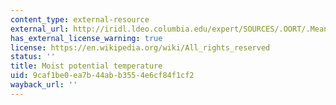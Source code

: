 ```yaml
---
content_type: external-resource
external_url: http://iridl.ldeo.columbia.edu/expert/SOURCES/.OORT/.Mean/.tair/%28Kelvin%29unitconvert/dup/1000./P/div/ln/2./7./div/mul/eexp/mul[X]average[T]average/SOURCES/.OORT/.Mean/.tair[X]average[T]average/0.067/mul/eexp/6.11/mul/287.05/mul/461.39/div/P/div/SOURCES/.OORT/.Mean/.tair/273/add[X]average[T]average/div/2.25/mul/1000000./mul/1005/div/eexp/mul/Y/-30/30/RANGEEDGES/[Y+]average/figviewer.html?my.help=more+options&map.aprod.units=Kelvin_scale&map.aprod.plotlast=500&map.url=P+fig-+line+-fig&map.domain=+%7B+/aprod+190+500+plotrange+P+50.+1000.+plotrange+%7D&map.domainparam=+/plotaxislength+432+psdef+/plotborder+72+psdef+/XOVY+0.5+psdef&map.zoom=Zoom&map.aprod.plotfirst=190&map.P.plotfirst=50.&map.P.units=mb&map.P.plotlast=1000.&map.newurl.grid0=P&map.newurl.plot=line&map.plotaxislength=432&map.plotborder=72&map.fnt=Helvetica&map.fntsze=16&map.XOVY=0.5&map.color_smoothing=1
has_external_license_warning: true
license: https://en.wikipedia.org/wiki/All_rights_reserved
status: ''
title: Moist potential temperature
uid: 9caf1be0-ea7b-44ab-b355-4e6cf84f1cf2
wayback_url: ''
---
```

